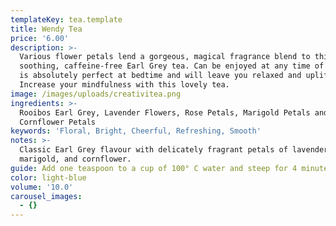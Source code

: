 ```yaml
---
templateKey: tea.template
title: Wendy Tea
price: '6.00'
description: >-
  Various flower petals lend a gorgeous, magical fragrance blend to this
  soothing, caffeine-free Earl Grey tea. Can be enjoyed at any time of day but
  is absolutely perfect at bedtime and will leave you relaxed and uplifted.
  Increase your mindfulness with this lovely tea.
image: /images/uploads/creativitea.png
ingredients: >-
  Rooibos Earl Grey, Lavender Flowers, Rose Petals, Marigold Petals and
  Cornflower Petals
keywords: 'Floral, Bright, Cheerful, Refreshing, Smooth'
notes: >-
  Classic Earl Grey flavour with delicately fragrant petals of lavender, rose,
  marigold, and cornflower.
guide: Add one teaspoon to a cup of 100° C water and steep for 4 minutes
color: light-blue
volume: '10.0'
carousel_images:
  - {}
---
```


